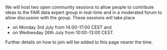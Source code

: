 We will host two open community sessions to allow people to contribute ideas to the FAIR data expert group in real-time and in a moderated forum to allow discussion with the group. These sessions will take place 
- on Monday 3rd July from 14:00-17:00 CEST and 
- on Wednesday 26th July from 10:00-13:00 CEST.

Further details on how to join will be added to this page nearer the time.
